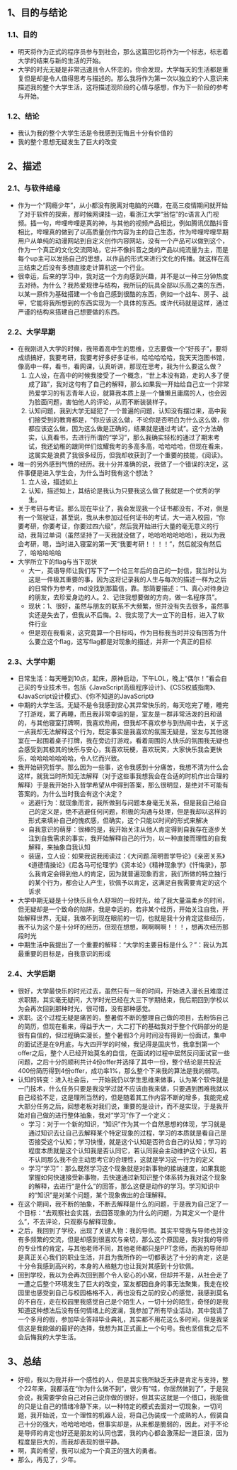 ## 1、目的与结论
### 1.1、目的
+ 明天将作为正式的程序员参与到社会，那么这篇回忆将作为一个标志，标志着大学的结束与新的生活的开始。
+ 大学的时光无疑是非常迅速且令人怀恋的，你会发现，大学每天的生活都是重复但是却是令人值得思考与描述的。那么我将作为第一次以独立的个人意识来描述我的整个大学生活，这将描述现阶段的心情与感想，作为下一阶段的参考与开始。
### 1.2、结论
+ 我认为我的整个大学生活是令我感到无悔且十分有价值的
+ 我的整个思想无疑发生了巨大的改变
## 2、描述
### 2.1、与软件结缘
+ 作为一个“网瘾少年”，从小都没有脱离对电脑的兴趣，在高三疫情期间就开始了对于软件的探索，那时候网课挂一边，看浙江大学“翁恺”的c语言入门视频。插一句，哔哩哔哩是真的神，与其他的视频产品相比，例如腾讯优酷抖音相比，哔哩真的做到了以高质量创作内容为主的自己生态，作为哔哩哔哩早期用户从单纯的动漫网站到自定义创作内容网站，没有一个产品可以做到这个，作为一个真正的文化交流网站，它并不像抖音之类的产品以纯流量为主，而是每个up主可以发扬自己的思想，以作品的形式来进行文化的传播。就这样在高三结束之后没有多想直接走计算机这一个行业。
+ 很幸运，后来的学习中，我对这一个方向感到兴趣，并不是以一种三分钟热度去对待。为什么？我热爱规律与结构，我所玩的玩具全部以乐高之类的东西，以某一原件为基础搭建一个令自己感到很酷的东西，例如一个战车、房子、战甲，它能将我所想到的东西实现为一个具体的东西。或许代码就是这样，通过严谨的结构来搭建自己想要做的东西。
### 2.2、大学早期
+ 在我刚进入大学的时候，我带着高中生的思维，立志要做一个“好孩子”，要将成绩搞好，我要考研，我要考好多好多证书，哈哈哈哈哈，我天天泡图书馆，像高中一样，看书，看网课，认真听讲，那现在思考，我为什么要这么做？
	1. 立人设，在高中的时候我接受了一个概念，“世上本没有路，走的人多了便成了路”，我对这句有了自己的解释，那么如果我一开始给自己立一个非常热爱学习的有志青年人设，就算我本质上是一个慵懒且庸腐的人，也会因为脸面问题，害怕他人的评论，从而不断装装样子。
	2. 认知问题，我到大学无疑犯了一个普遍的问题，认知没有摆过来，高中我们接受到的教育都是，“你应该这么做，不论你是否明白为什么这么做，你都应该这么做，因为这么做是正确的，结果就是通过考试”。这个方法确实，认真看书，去进行所谓的“学习”，那么我确实轻松的通过了期末考试，我还幼稚的跟同伴们炫耀我考的多高多高，哈哈哈哈，但现在看来，这属实是浪费了我很多经历，但我却收获到了一个重要的技能，《阅读》。
+ 唯一的另外感到气愤的经历。我十分并准确的说，我做了一个错误的决定，这件事便是进入学生会，为什么当时我有这个想法？
	1. 立人设，描述如上
	2. 认知，描述如上，其结论是我认为只要我这么做了我就是一个优秀的学生。
+ 关于考研与考证。那么现在毕业了，我会发现我一个证书都没有，不对，倒是有一个驾驶证，甚至说，我从未参加过任何证书的考试，大一进入校园，“你要考研，你要考证，你要过四六级”，然后我开始进行大量的毫无意义的行动，我背过单词（虽然坚持了一天我就没做了，哈哈哈哈哈哈哈），我以为我会考研，嗯，当时进入寝室的第一天“我要考研！！！！”，然后就没有然后了，哈哈哈哈哈
+ 大学所立下的flag与当下现状
	+ 大一，英语导师让我们写下了一个给三年后的自己的一封信，我当时认为这是一件极其重要的事，因为这将记录我的人生与每次的描述一样为之后的日常作为参考，md没找到那篇信，靠。那简要描述：“1、真心对待身边的朋友，去珍爱身边的人。2、记住我想要做的方向，做一名程序员”。
	+ 现状：1、很好，虽然与朋友的联系不大频繁，但并没有失去很多，虽然事实还是失去了，但我从不后悔。2、我实现了大一立下的目标，进入了软件行业
	+ 但是现在我看来，这究竟算一个目标吗，作为目标我当时并没有回答为什么要立这个flag，这写flag都是对现象的描述，并非一个真正的目标
### 2.3、大学中期
+ 日常生活：每天睡到10点，起床，原神启动，下午LOL，晚上“偶尔！”看会自己买的专业技术书，包括《JavaScript高级程序设计》、《CSS权威指南》、《JavaScript设计模式》、《你不知道的JavaScript》
+ 中期的大学生活。无疑不是令我感到安心其异常快乐的，每天吃完了睡，睡完了打游戏，累了再睡，而且我非常幸运的是，室友是一群非常活泼的且和谐的，与其他寝室打牌啊，我喜欢热闹，但我却不喜欢参与到热闹中去，关于这一点我却无法解释这个行为，既定事实是我喜欢的氛围无疑是，室友与其他寝室在一起围着桌子打牌，我在旁边打游戏，看着周围的人快乐的氛围我无疑也会感受到其极其的快乐与安心，我喜欢玩梗，喜欢玩笑，大家快乐我会更快乐，哈哈哈哈哈哈哈，令人忆而兴致。
+ 我开始研究哲学。那么因为一些事，这令我感到十分痛苦，我想不清为什么会这样，就我当时所知无法解释（对于这些事我想我会在合适的时机作出合理的解释）于是我开始扑入哲学希望从中得到答案，那么很明显，是绝对不可能有答案的。为什么当时我会有这个决定？
	+ 逃避行为：就现象而言，我所做到与问题本身毫无关系，但是我自己给自己的定义是，绝不逃避任何问题，积极的沟通与处理，但是我却以这样的形式来填补自己的愧疚感，但确实，这个只能以时间的形式来解决
	+ 自我意识的萌芽：很棒的是，我开始关注从他人肯定得到自我存在逐步关注到自我需求的事实，我开始解释自己的行为，以一种直接而理性的自我解释，来抽象自我认知
	+ 装逼，立人设：如果我说我阅读过：《大问题.简明哲学导论》《亲密关系》《道德情操论》《尼各马可伦理学》《资本论》《精神现象学》《忏悔录》，那么我肯定会得到他人的肯定，因为就普遍现象而言，我们所做的特立独行的某个行为，都会让人产生，钦佩予以肯定，这满足自我需要肯定的这个诉求
+ 大学中期无疑是十分快乐且令人舒坦的一段时光，给了我大量温柔乡的时间，但无疑却是一个致命的陷阱，我是幸运的，若非某个经历，开始关注自我，开始解释世界，无疑，我做不到现在眼前的一切，也就是我十分肯定这些经历，我不认为这个是十分坏的经历，但现在想想，啊啊啊啊！！！，想再次经历那段时光
+ 中期生活中我提出了一个重要的解释：“大学的主要目标是什么？”：我认为其最重要的目标是，自我意识的形成
### 2.4、大学后期
+ 很好，大学最快乐的时光过去，虽然只有一年的时间，开始进入漫长且难度过求职期，其实毫无疑问，大学时光已经在大三下学期结束，我后期回到学校以为会再次回到那种时光，很可惜，没有那种感觉。
+ 求职。这个过程无疑是痛苦的，整暑假不断的整理自己做的项目，去粉饰自己的简历，但现在看来，得益于大一，大二打下的基础我对于整个代码部分的是很有自信的，但过程确实漫长，整个暑假3个月时间没有得到一份面试，集中的面试还是在9月底，与大四开学的时候，我记得是国庆节，我拿到第一个offer之后，整个人已经开始莫名的自信，在面试的过程中居然反问面试官一些问题，之后十分的顺利共计4份offer并选择了其中一份，整个结论是共投近400份简历得到4份offer，成功率1%，那么整个下来我的算法是我的弱项。
+ 认知的转变：进入社会后，一开始我仍以学生思维来做事，认为某个软件就是一门技术，什么任务只要是我没学过就不应该由我来做，只要遇到困难我就以自己经验不足，这是理所当然的，但是随着其工作内容不断的增多，我能完成大部分任务之后，回想老板对我们说，重要的是设计，而不是实现，于是我开始对自己做的进行整体抽象，我对“学习”作了一个定义：
	+ 学习：对于一个新的知识，“知识”作为其一个自然思想的体现，学习就是通过知识去让自己去解释某个特定现象的过程，学习的本质就是看自己是否接受这个认知；学习快慢，就是这个认知是否符合自己的认知；学习的程度本质就是这个认知我是否认同它，若认同我会主动维护这个认知，若不认同那么我不会主动思考它的合理性，这就是学习这一行为的定义
	+ 学习“学习”：那么既然学习这个现象就是对新事物的接纳速度，如果我能掌握如何快速接受新事物，去快速通过新知识整个体系转为我对这个现象的解释，去进行“是什么”的回答，那么这便是动作的学习。学习知识中的“知识”是对某个问题，某个现象做出的合理解释。
+ 在这个期间，我不断的抽象，不断去解释是什么的问题，于是我为自己定了一个目标：“去观察社会实践，去回答现象的为什么的问题，为其定义一个是什么”，不去评论，只观察与解释现象。
+ 之后，我回到了学校，出现了关键人物：我的导师。其实平常我与导师也并没有多频繁的交流，但是却感到很喜欢与亲切，那么这个原因是，我对我的导师的专业性的肯定，与其他老师不同，其他老师都只是PPT念师，而我的导师却是真正关心我们的职业生活，并且为我所作的一切都表达了十分的肯定，这是十分令我感到高兴的，本身的人格魅力也让我对其感到十分钦佩。
+ 回到学校，我以为会再次回到那个令人安心的小窝，但却并不是，从社会走了一遭之后整个环境发生了巨大的改变，室友都因自身的事无法聚集，我走在校园里也感受到自己与校园格格不入，再也没有之前的安心的感觉，我感到莫名的不自在，走在校园里我感觉自己是个陌生人，一切十分的陌生，奇怪的是我知道这种想法后没有任何情绪上的波澜，我参加了所有毕业活动，其中我请了一个多月的假，参加毕业答辩毕业典礼，其实都不用花这么多时间，但是我坚信这是我能做的最好的选择，我想为其正式画上一个句号。我也坚信我之后不会后悔我的大学生活。
## 3、总结
+ 好啦，我以为我并非一个感性的人，但是其实我所缺乏无非是肯定与支持，整个22年来，我都活在“你为什么做不到”，很少有“哇，你居然做到了”，于是我会说，我需要学会自己对自己说你做的很好，但其实这就是一个借口，我能做的只是让自己的情绪冷静下来，以一种特定的模式去面对一切现象，一切问题，我开始说，立一个理性的机器人设，将自己伪装成一个成熟的人，假装自己十分的强大，哈哈哈哈哈，但事实却是，从来都是脆弱的，因此，对于不论是导师的肯定也好还是朋友的认同也罢，我的内心都会激荡起一涟巨浪，因为程度是巨大的，而我却表现的很平静。
+ 啊，真的希望，我可以成为一个真正的强大的勇者。
+ 那么，再见了，少年。